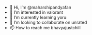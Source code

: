 - 👋 Hi, I’m @maharshipandyafan
- 👀 I’m interested in valorant
- 🌱 I’m currently learning yoru
- 💞️ I’m looking to collaborate on unrated
- 📫 How to reach me bhavyajustchill

<!---
maharshipandyafan/maharshipandyafan is a ✨ special ✨ repository because its `README.md` (this file) appears on your GitHub profile.
You can click the Preview link to take a look at your changes.
--->
